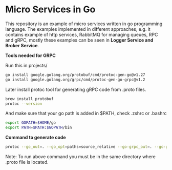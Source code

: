 # Micro Services in Go

This repository is an example of micro services written in go programming language. The examples implemented in different approaches, e.g. it contains example of http services, RabbitMQ for managing queues, RPC and gRPC, mostly these examples can be seen in **Logger Service and Broker Service**.

**Tools needed for GRPC**

Run this in projects/
```bash
go install google.golang.org/protobuf/cmd/protoc-gen-go@v1.27
go install google.golang.org/grpc/cmd/protoc-gen-go-grpc@v1.2
```

Later install protoc tool for generating gRPC code from .proto files.
```bash  
brew install protobuf
protoc --version
```

And make sure that your go path is added in $PATH, check .zshrc or .bashrc
```bash
export GOPATH=$HOME/go
export PATH=$PATH:$GOPATH/bin
```

**Command to generate code**
```bash
protoc --go_out=. --go_opt=paths=source_relative --go-grpc_out=. --go-grpc_opt=paths=source_relative logs.proto
```
Note: To run above command you must be in the same directory where .proto file is located.
